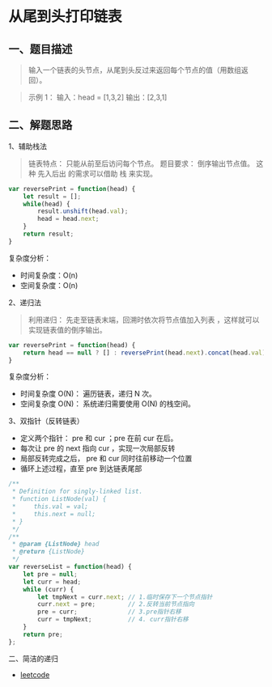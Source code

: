 # 从尾到头打印链表

## 一、题目描述
> 输入一个链表的头节点，从尾到头反过来返回每个节点的值（用数组返回）。

> 示例 1：
输入：head = [1,3,2]
输出：[2,3,1]

## 二、解题思路

1、辅助栈法
> 链表特点： 只能从前至后访问每个节点。
题目要求： 倒序输出节点值。
这种 先入后出 的需求可以借助 栈 来实现。

```js
var reversePrint = function(head) {
    let result = [];
    while(head) {
        result.unshift(head.val);
        head = head.next;
    }
    return result;
}
```

复杂度分析：
- 时间复杂度：O(n)
- 空间复杂度：O(n)


2、递归法
> 利用递归： 先走至链表末端，回溯时依次将节点值加入列表 ，这样就可以实现链表值的倒序输出。

```js
var reversePrint = function(head) {
    return head == null ? [] : reversePrint(head.next).concat(head.val);
}
```

复杂度分析：
- 时间复杂度 O(N)： 遍历链表，递归 N 次。
- 空间复杂度 O(N)： 系统递归需要使用 O(N) 的栈空间。

3、双指针（反转链表）
- 定义两个指针： pre 和 cur ；pre 在前 cur 在后。
- 每次让 pre 的 next 指向 cur ，实现一次局部反转
- 局部反转完成之后， pre 和 cur 同时往前移动一个位置
- 循环上述过程，直至 pre 到达链表尾部


```js
/**
 * Definition for singly-linked list.
 * function ListNode(val) {
 *     this.val = val;
 *     this.next = null;
 * }
 */
/**
 * @param {ListNode} head
 * @return {ListNode}
 */
var reverseList = function(head) {
    let pre = null;
    let curr = head;
    while (curr) {
        let tmpNext = curr.next; // 1.临时保存下一个节点指针
        curr.next = pre;         // 2.反转当前节点指向
        pre = curr;              // 3.pre指针右移
        curr = tmpNext;          // 4. curr指针右移
    }
    return pre;
};
```

二、简洁的递归



- [leetcode](https://leetcode-cn.com/problems/cong-wei-dao-tou-da-yin-lian-biao-lcof/)

